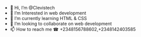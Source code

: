 - 👋 Hi, I’m @Clevistech
- 👀 I’m Interested in web development
- 🌱 I’m currently learning HTML & CSS
- 💞️ I’m looking to collaborate on web development
- 📫 How to reach me
     ☎ +2348156788602,+2348142403585
<!---
Clevistech/Clevistech is a ✨ special ✨ repository because its `README.md` (this file) appears on your GitHub profile.
You can click the Preview link to take a look at your changes.
--->
